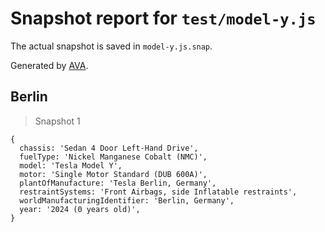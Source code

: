 # Snapshot report for `test/model-y.js`

The actual snapshot is saved in `model-y.js.snap`.

Generated by [AVA](https://avajs.dev).

## Berlin

> Snapshot 1

    {
      chassis: 'Sedan 4 Door Left-Hand Drive',
      fuelType: 'Nickel Manganese Cobalt (NMC)',
      model: 'Tesla Model Y',
      motor: 'Single Motor Standard (DUB 600A)',
      plantOfManufacture: 'Tesla Berlin, Germany',
      restraintSystems: 'Front Airbags, side Inflatable restraints',
      worldManufacturingIdentifier: 'Berlin, Germany',
      year: '2024 (0 years old)',
    }
